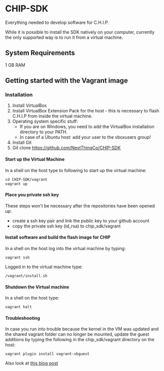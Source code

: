 # CHIP-SDK
Everything needed to develop software for C.H.I.P.

While it is possible to install the SDK natively on your computer, currently the only supported way is to run it from a virtual machine.

## System Requirements
1 GB RAM

## Getting started with the Vagrant image


### Installation
1. Install VirtualBox
2. Install VirtualBox Extension Pack for the host - this is necessary to flash C.H.I.P from inside the virtual machine.
3. Operating system specific stuff:
   - If you are on Windows, you need to add the VirtualBox installation directory to your PATH.
   - In case of a Ubuntu host: add your user to the vboxusers group!
4. Install Git
4. Git clone https://github.com/NextThingCo/CHIP-SDK

#### Start up the Virtual Machine
In a shell on the host type to following to start up the virtual machine:

    cd CHIP-SDK/vagrant
    vagrant up

#### Place you private ssh key
These steps won't be necessary after the repositories have been opened up:
 - create a ssh key pair and link the public key to your github account
 - copy the private ssh key (id_rsa) to chip_sdk/vagrant

#### Install software and build the flash image for CHIP
In a shell on the host log into the virtual machine by typing:

    vagrant ssh

Logged in to the virtual machine type:

    /vagrant/install.sh

#### Shutdown the Virtual machine
In a shell on the host type:

    vagrant halt

#### Troubleshooting
In case you run into trouble because the kernel in the VM was updated and the shared vagrant folder can no longer be mounted, update the guest additions by typing the following in the chip_sdk/vagrant directory on the host:

    vagrant plugin install vagrant-vbguest

Also look at [this blog post](http://kvz.io/blog/2013/01/16/vagrant-tip-keep-virtualbox-guest-additions-in-sync/)
